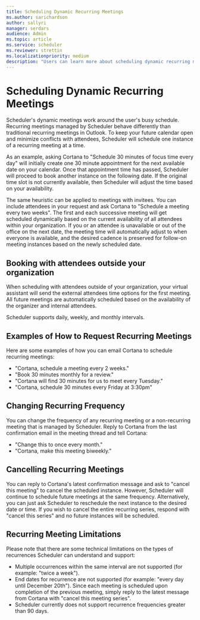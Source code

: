 ```yaml
---
title: Scheduling Dynamic Recurring Meetings
ms.author: sarichardson
author: sallyri
manager: serdars
audience: Admin
ms.topic: article
ms.service: scheduler
ms.reviewer: strettin
ms.localizationpriority: medium
description: "Users can learn more about scheduling dynamic recurring meetings."
---
```


# Scheduling Dynamic Recurring Meetings

Scheduler's dynamic meetings work around the user's busy schedule. Recurring meetings managed by Scheduler behave differently than traditional recurring meetings in Outlook. To keep your future calendar open and minimize conflicts with attendees, Scheduler will schedule one instance of a recurring meeting at a time.

As an example, asking Cortana to "Schedule 30 minutes of focus time every day" will initially create one 30 minute appointment for the next available date on your calendar.  Once that appointment time has passed, Scheduler will proceed to book another instance on the following date. If the original time slot is not currently available, then Scheduler will adjust the time based on your availability.

The same heuristic can be applied to meetings with invitees. You can include attendees in your request and ask Cortana to "Schedule a meeting every two weeks". The first and each successive meeting will get scheduled dynamically based on the current availability of all attendees within your organization. If you or an attendee is unavailable or out of the office on the next date, the meeting time will automatically adjust to when everyone is available, and the desired cadence is preserved for follow-on meeting instances based on the newly scheduled date.

## Booking with attendees outside your organization

When scheduling with attendees outside of your organization, your virtual assistant will send the external attendees time options for the first meeting. All future meetings are automatically scheduled based on the availability of the organizer and internal attendees.

Scheduler supports daily, weekly, and monthly intervals.

## Examples of How to Request Recurring Meetings

Here are some examples of how you can email Cortana to schedule recurring meetings:

-	"Cortana, schedule a meeting every 2 weeks."
-	"Book 30 minutes monthly for a review."
-	"Cortana will find 30 minutes for us to meet every Tuesday."
-	"Cortana, schedule 30 minutes every Friday at 3:30pm"

## Changing Recurring Frequency

You can change the frequency of any recurring meeting or a non-recurring meeting that is managed by Scheduler. Reply to Cortana from the last confirmation email in the meeting thread and tell Cortana:

-	"Change this to once every month."
-	"Cortana, make this meeting biweekly."

## Cancelling Recurring Meetings

You can reply to Cortana's latest confirmation message and ask to "cancel this meeting" to cancel the scheduled instance. However, Scheduler will continue to schedule future meetings at the same frequency. Alternatively, you can just ask Scheduler to reschedule the next instance to the desired date or time. If you wish to cancel the entire recurring series, respond with "cancel this series" and no future instances will be scheduled.

## Recurring Meeting Limitations

Please note that there are some technical limitations on the types of recurrences Scheduler can understand and support:

-	Multiple occurrences within the same interval are not supported (for example: "twice a week").
-	End dates for recurrence are not supported (for example: "every day until December 20th"). Since each meeting is scheduled upon completion of the previous meeting, simply reply to the latest message from Cortana with "cancel this meeting series".
-	Scheduler currently does not support recurrence frequencies greater than 90 days. 
